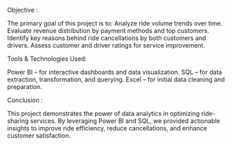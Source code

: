 Objective :

The primary goal of this project is to:
Analyze ride volume trends over time.
Evaluate revenue distribution by payment methods and top customers.
Identify key reasons behind ride cancellations by both customers and drivers.
Assess customer and driver ratings for service improvement.

Tools & Technologies Used:

Power BI – for interactive dashboards and data visualization.
SQL – for data extraction, transformation, and querying.
Excel – for initial data cleaning and preparation.

Conclusion :

This project demonstrates the power of data analytics in optimizing ride-sharing services. By leveraging Power BI and SQL, we provided actionable insights to improve ride efficiency, reduce cancellations, and enhance customer satisfaction.
